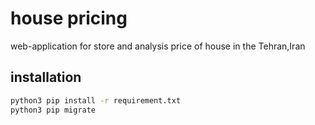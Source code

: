 # house pricing
web-application for store and analysis price of house in the Tehran,Iran

## installation

```bash
python3 pip install -r requirement.txt
python3 pip migrate
```

